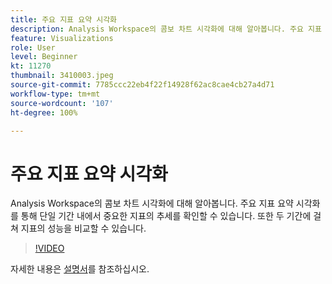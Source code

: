 ```yaml
---
title: 주요 지표 요약 시각화
description: Analysis Workspace의 콤보 차트 시각화에 대해 알아봅니다. 주요 지표 요약 시각화를 통해 단일 기간 내에서 중요한 지표의 추세를 확인할 수 있습니다. 또한 두 기간에 걸쳐 지표의 성능을 비교할 수 있습니다. (60~160자 사이여야 하지만 244자임)
feature: Visualizations
role: User
level: Beginner
kt: 11270
thumbnail: 3410003.jpeg
source-git-commit: 7785ccc22eb4f22f14928f62ac8cae4cb27a4d71
workflow-type: tm+mt
source-wordcount: '107'
ht-degree: 100%

---
```



# 주요 지표 요약 시각화

Analysis Workspace의 콤보 차트 시각화에 대해 알아봅니다. 주요 지표 요약 시각화를 통해 단일 기간 내에서 중요한 지표의 추세를 확인할 수 있습니다. 또한 두 기간에 걸쳐 지표의 성능을 비교할 수 있습니다.

>[!VIDEO](https://video.tv.adobe.com/v/3410003/?quality=12&learn=on)

자세한 내용은 [설명서](https://experienceleague.adobe.com/docs/analytics/analyze/analysis-workspace/visualizations/key-metric.html?lang=ko)를 참조하십시오.
